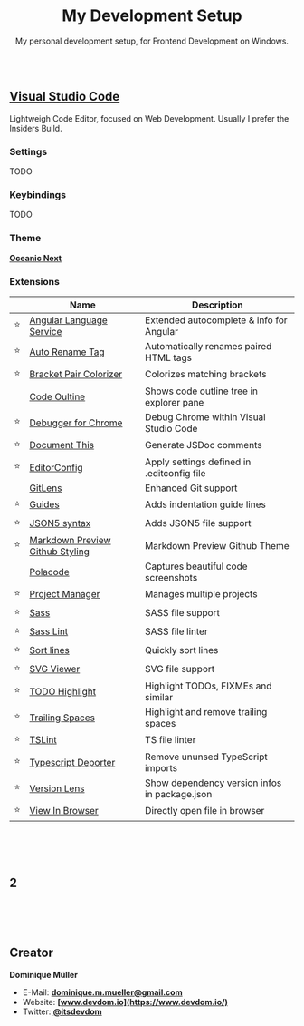 <div align="center">

# My Development Setup

My personal development setup, for Frontend Development on Windows.

</div>

<br><br>

## [Visual Studio Code](https://code.visualstudio.com/)

Lightweigh Code Editor, focused on Web Development. Usually I prefer the Insiders Build.

### Settings

TODO

### Keybindings

TODO

### Theme

**[Oceanic Next](https://marketplace.visualstudio.com/items?itemName=naumovs.theme-oceanicnext)**

### Extensions

|        | Name                                                                                                                          | Description          |
| :----: | ----------------------------------------------------------------------------------------------------------------------------- | -------------------- |
| :star: | [Angular Language Service](https://marketplace.visualstudio.com/items?itemName=Angular.ng-template)                           | Extended autocomplete & info for Angular |
| :star: | [Auto Rename Tag](https://marketplace.visualstudio.com/items?itemName=formulahendry.auto-rename-tag)                          | Automatically renames paired HTML tags |
| :star: | [Bracket Pair Colorizer](https://marketplace.visualstudio.com/items?itemName=CoenraadS.bracket-pair-colorizer)                | Colorizes matching brackets |
|        | [Code Oultine](https://marketplace.visualstudio.com/items?itemName=patrys.vscode-code-outline)                                | Shows code outline tree in explorer pane |
| :star: | [Debugger for Chrome](https://marketplace.visualstudio.com/items?itemName=msjsdiag.debugger-for-chrome)                       | Debug Chrome within Visual Studio Code |
| :star: | [Document This](https://marketplace.visualstudio.com/items?itemName=joelday.docthis)                                          | Generate JSDoc comments |
| :star: | [EditorConfig](https://marketplace.visualstudio.com/items?itemName=EditorConfig.EditorConfig)                                 | Apply settings defined in .editconfig file |
|        | [GitLens](https://marketplace.visualstudio.com/items?itemName=eamodio.gitlens)                                                | Enhanced Git support |
| :star: | [Guides](https://marketplace.visualstudio.com/items?itemName=spywhere.guides)                                                 | Adds indentation guide lines |
| :star: | [JSON5 syntax](https://marketplace.visualstudio.com/items?itemName=mrmlnc.vscode-json5)                                       | Adds JSON5 file support |
| :star: | [Markdown Preview Github Styling](https://marketplace.visualstudio.com/items?itemName=bierner.markdown-preview-github-styles) | Markdown Preview Github Theme |
|        | [Polacode](https://marketplace.visualstudio.com/items?itemName=pnp.polacode)                                                  | Captures beautiful code screenshots |
| :star: | [Project Manager](https://marketplace.visualstudio.com/items?itemName=alefragnani.project-manager)                            | Manages multiple projects |
| :star: | [Sass](https://marketplace.visualstudio.com/items?itemName=robinbentley.sass-indented)                                        | SASS file support |
| :star: | [Sass Lint](https://marketplace.visualstudio.com/items?itemName=glen-84.sass-lint)                                            | SASS file linter |
| :star: | [Sort lines](https://marketplace.visualstudio.com/items?itemName=Tyriar.sort-lines)                                           | Quickly sort lines |
| :star: | [SVG Viewer](https://marketplace.visualstudio.com/items?itemName=cssho.vscode-svgviewer)                                      | SVG file support |
| :star: | [TODO Highlight](https://marketplace.visualstudio.com/items?itemName=wayou.vscode-todo-highlight)                             | Highlight TODOs, FIXMEs and similar |
| :star: | [Trailing Spaces](https://marketplace.visualstudio.com/items?itemName=shardulm94.trailing-spaces)                             | Highlight and remove trailing spaces |
| :star: | [TSLint](https://marketplace.visualstudio.com/items?itemName=eg2.tslint)                                                      | TS file linter |
| :star: | [Typescript Deporter](https://marketplace.visualstudio.com/items?itemName=Acr0most.ts-deporter)                               | Remove ununsed TypeScript imports |
| :star: | [Version Lens](https://marketplace.visualstudio.com/items?itemName=pflannery.vscode-versionlens)                              | Show dependency version infos in package.json |
| :star: | [View In Browser](https://marketplace.visualstudio.com/items?itemName=qinjia.view-in-browser)                                 | Directly open file in browser |

<br><br><br>

## 2

<br><br><br>

## Creator

**Dominique Müller**

- E-Mail: **[dominique.m.mueller@gmail.com](mailto:dominique.m.mueller@gmail.com)**
- Website: **[www.devdom.io](https://www.devdom.io/)**
- Twitter: **[@itsdevdom](https://twitter.com/itsdevdom)**
